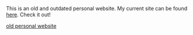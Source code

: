 This is an old and outdated personal website. My current site can be found [here](https://jasonturley.xyz). Check it out!

[old personal website](https://jasonturley.github.io/site/)
